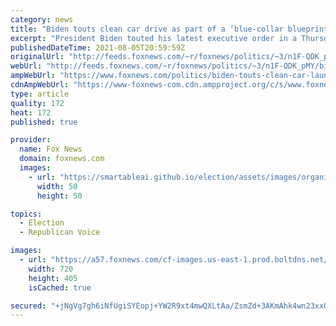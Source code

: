 ```yaml
---
category: news
title: "Biden touts clean car drive as part of a ‘blue-collar blueprint’ for economy"
excerpt: "President Biden touted his latest executive order in a Thursday press event, saying the push for a clean car overhaul follows the “blue-collar blueprint” of his infrastructure plan."
publishedDateTime: 2021-08-05T20:59:59Z
originalUrl: "http://feeds.foxnews.com/~r/foxnews/politics/~3/n1F-QDK_pMY/biden-touts-clean-car-launch-as-part-of-a-blue-collar-blueprint-in-infrastructure-plan"
webUrl: "http://feeds.foxnews.com/~r/foxnews/politics/~3/n1F-QDK_pMY/biden-touts-clean-car-launch-as-part-of-a-blue-collar-blueprint-in-infrastructure-plan"
ampWebUrl: "https://www.foxnews.com/politics/biden-touts-clean-car-launch-as-part-of-a-blue-collar-blueprint-in-infrastructure-plan.amp"
cdnAmpWebUrl: "https://www-foxnews-com.cdn.ampproject.org/c/s/www.foxnews.com/politics/biden-touts-clean-car-launch-as-part-of-a-blue-collar-blueprint-in-infrastructure-plan.amp"
type: article
quality: 172
heat: 172
published: true

provider:
  name: Fox News
  domain: foxnews.com
  images:
    - url: "https://smartableai.github.io/election/assets/images/organizations/foxnews.com-50x50.jpg"
      width: 50
      height: 50

topics:
  - Election
  - Republican Voice

images:
  - url: "https://a57.foxnews.com/cf-images.us-east-1.prod.boltdns.net/v1/static/694940094001/cf423bad-60a1-4772-8c27-372de6cf790f/ebc7a96f-8818-4f28-8b9a-9cde907d81ba/1280x720/match/720/405/image.jpg?ve=1&tl=1"
    width: 720
    height: 405
    isCached: true

secured: "+jNgVg7gh6iNfUgiSYEopj+YW2R9xt4mwQXLtAa/ZsmZd+3AKmAhk4wn23xxU9WPKva46ImLQXZ4/4wpxh71xlFxFMlfWlnq3Ovwsbou493+cfcNJNcp9vecxAs31f7TCJrWAeAi3ybj+HEBlxTBzlTWYs5ckUZOPfMwdgNUiBEt/558ECGtmzu2L3Efe0R6LIhHDMwHizcqpylFJkZCusJ+hCAS0g2rBzKhJkbmkZURDJzyh5v/ffy2t7ggJiEXtRVc7yIkZ6ud7pP1CZJS2Xxe2v2ynAQVN7H2EWuj//cFsZhOBn0aqqS4/FNuo0RZu/mLq+2l7azrn4cPAdXV8jItB3L/OzuBcVpOCRhKKC4=;eA0ManXFisICbaw0qoulSw=="
---
```


